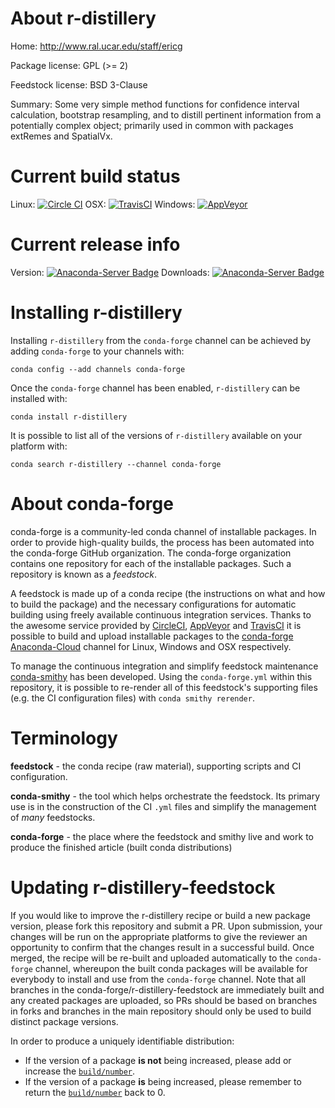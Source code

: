 About r-distillery
==================

Home: http://www.ral.ucar.edu/staff/ericg

Package license: GPL (>= 2)

Feedstock license: BSD 3-Clause

Summary: Some very simple method functions for confidence interval calculation, bootstrap resampling, and to distill pertinent information from a potentially complex object; primarily used in common with packages extRemes and SpatialVx.



Current build status
====================

Linux: [![Circle CI](https://circleci.com/gh/conda-forge/r-distillery-feedstock.svg?style=shield)](https://circleci.com/gh/conda-forge/r-distillery-feedstock)
OSX: [![TravisCI](https://travis-ci.org/conda-forge/r-distillery-feedstock.svg?branch=master)](https://travis-ci.org/conda-forge/r-distillery-feedstock)
Windows: [![AppVeyor](https://ci.appveyor.com/api/projects/status/github/conda-forge/r-distillery-feedstock?svg=True)](https://ci.appveyor.com/project/conda-forge/r-distillery-feedstock/branch/master)

Current release info
====================
Version: [![Anaconda-Server Badge](https://anaconda.org/conda-forge/r-distillery/badges/version.svg)](https://anaconda.org/conda-forge/r-distillery)
Downloads: [![Anaconda-Server Badge](https://anaconda.org/conda-forge/r-distillery/badges/downloads.svg)](https://anaconda.org/conda-forge/r-distillery)

Installing r-distillery
=======================

Installing `r-distillery` from the `conda-forge` channel can be achieved by adding `conda-forge` to your channels with:

```
conda config --add channels conda-forge
```

Once the `conda-forge` channel has been enabled, `r-distillery` can be installed with:

```
conda install r-distillery
```

It is possible to list all of the versions of `r-distillery` available on your platform with:

```
conda search r-distillery --channel conda-forge
```


About conda-forge
=================

conda-forge is a community-led conda channel of installable packages.
In order to provide high-quality builds, the process has been automated into the
conda-forge GitHub organization. The conda-forge organization contains one repository
for each of the installable packages. Such a repository is known as a *feedstock*.

A feedstock is made up of a conda recipe (the instructions on what and how to build
the package) and the necessary configurations for automatic building using freely
available continuous integration services. Thanks to the awesome service provided by
[CircleCI](https://circleci.com/), [AppVeyor](http://www.appveyor.com/)
and [TravisCI](https://travis-ci.org/) it is possible to build and upload installable
packages to the [conda-forge](https://anaconda.org/conda-forge)
[Anaconda-Cloud](http://docs.anaconda.org/) channel for Linux, Windows and OSX respectively.

To manage the continuous integration and simplify feedstock maintenance
[conda-smithy](http://github.com/conda-forge/conda-smithy) has been developed.
Using the ``conda-forge.yml`` within this repository, it is possible to re-render all of
this feedstock's supporting files (e.g. the CI configuration files) with ``conda smithy rerender``.


Terminology
===========

**feedstock** - the conda recipe (raw material), supporting scripts and CI configuration.

**conda-smithy** - the tool which helps orchestrate the feedstock.
                   Its primary use is in the construction of the CI ``.yml`` files
                   and simplify the management of *many* feedstocks.

**conda-forge** - the place where the feedstock and smithy live and work to
                  produce the finished article (built conda distributions)


Updating r-distillery-feedstock
===============================

If you would like to improve the r-distillery recipe or build a new
package version, please fork this repository and submit a PR. Upon submission,
your changes will be run on the appropriate platforms to give the reviewer an
opportunity to confirm that the changes result in a successful build. Once
merged, the recipe will be re-built and uploaded automatically to the
`conda-forge` channel, whereupon the built conda packages will be available for
everybody to install and use from the `conda-forge` channel.
Note that all branches in the conda-forge/r-distillery-feedstock are
immediately built and any created packages are uploaded, so PRs should be based
on branches in forks and branches in the main repository should only be used to
build distinct package versions.

In order to produce a uniquely identifiable distribution:
 * If the version of a package **is not** being increased, please add or increase
   the [``build/number``](http://conda.pydata.org/docs/building/meta-yaml.html#build-number-and-string).
 * If the version of a package **is** being increased, please remember to return
   the [``build/number``](http://conda.pydata.org/docs/building/meta-yaml.html#build-number-and-string)
   back to 0.
